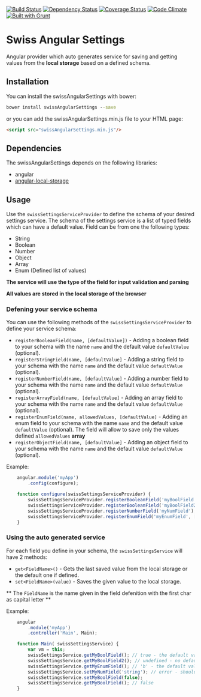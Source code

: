 [![Build Status](https://travis-ci.org/ezraroi/swissAngularSettings.svg?branch=master)](https://travis-ci.org/ezraroi/swissAngularSettings)
[![Dependency Status](https://gemnasium.com/ezraroi/swissAngularSettings.svg)](https://gemnasium.com/ezraroi/swissAngularSettings)
[![Coverage Status](https://coveralls.io/repos/ezraroi/swissAngularSettings/badge.svg?branch=master)](https://coveralls.io/r/ezraroi/swissAngularSettings?branch=master)
[![Code Climate](https://codeclimate.com/github/ezraroi/swissAngularSettings/badges/gpa.svg)](https://codeclimate.com/github/ezraroi/swissAngularSettings)
[![Built with Grunt](https://cdn.gruntjs.com/builtwith.png)](http://gruntjs.com/)

# Swiss Angular Settings

Angular provider which auto generates service for saving and getting values from the **local storage** based on a defined schema.

## Installation
You can install the swissAngularSettings with bower:
```bat
bower install swissAngularSettings --save
```

or you can add the swissAngularSettings.min.js file to your HTML page:
```html
<script src="swissAngularSettings.min.js"/>
```

## Dependencies
The swissAngularSettings depends on the following libraries:
* angular
* [angular-local-storage](https://github.com/grevory/angular-local-storage)

## Usage

Use the `swissSettingsServiceProvider` to define the schema of your desired settings service.
The schema of the settings service is a list of typed fields which can have a default value.
Field can be from one the following types:
* String
* Boolean
* Number
* Object
* Array
* Enum (Defined list of values)

****The service will use the type of the field for input validation and parsing****

****All values are stored in the local storage of the browser****

### Defening your service schema
You can use the following methods of the `swissSettingsServiceProvider` to define your service schema:

* `registerBooleanField(name, [defaultValue])` - Adding a boolean field to your schema with the name `name` and the default value `defaultValue` (optional).
* `registerStringField(name, [defaultValue]` - Adding a string field to your schema with the name `name` and the default value `defaultValue` (optional).
* `registerNumberField(name, [defaultValue]` - Adding a number field to your schema with the name `name` and the default value `defaultValue` (optional).
* `registerArrayField(name, [defaultValue]` - Adding an array field to your schema with the name `name` and the default value `defaultValue` (optional).
* `registerEnumField(name, allowedValues, [defaultValue]` - Adding an enum field to your schema with the name `name` and the default value `defaultValue` (optional). The field will allow to save only the values defined `allowedValues` **array**
* `registerObjectField(name, [defaultValue]` - Adding an object field to your schema with the name `name` and the default value `defaultValue` (optional).

Example:
```javascript
    angular.module('myApp')
        .config(configure);

    function configure(swissSettingsServiceProvider) {
        swissSettingsServiceProvider.registerBooleanField('myBoolField', true);
        swissSettingsServiceProvider.registerBooleanField('myBoolField2');
        swissSettingsServiceProvider.registerNumberField('myNumField');
        swissSettingsServiceProvider.registerEnumField('myEnumField', ['a','b'], 'b');
    }
```

### Using the auto generated service
For each field you define in your schema, the `swissSettingsService` will have 2 methods:

* `get<FieldName>()` - Gets the last saved value from the local storage or the default one if defined.
* `set<FieldName>(value)` - Saves the given value to the local storage.

** The `FieldName` is the name given in the field defenition with the first char as capital letter **

Example:
```javascript
    angular
        .module('myApp')
        .controller('Main', Main);

    function Main( swissSettingsService) {
        var vm = this;
        swissSettingsService.getMyBoolField(); // true - the default value
        swissSettingsService.getMyBoolField2(); // undefined - no default value defained
        swissSettingsService.getMyEnumField(); // 'b' - the default value
        swissSettingsService.setMyNumField('string'); // error - should be number
        swissSettingsService.setMyBoolField(false); 
        swissSettingsService.getMyBoolField(); // false
    }
```
